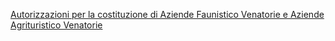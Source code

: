 [Autorizzazioni per la costituzione di Aziende Faunistico Venatorie e Aziende Agrituristico Venatorie]({{site.baseurl}}/schede/autaziendevenatorie/imprese/index.html)
